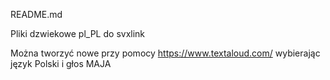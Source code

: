 
README.md

Pliki dzwiekowe pl_PL do svxlink

Można tworzyć nowe przy pomocy https://www.textaloud.com/ wybierając język Polski i głos MAJA
